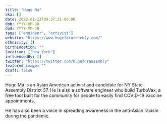 ```yaml
---
title: "Huge Ma"
aka: []
date: 2022-01-23T09:37:31-08:00
dob: YYYY-MM-DD
dod: YYYY-MM-DD
tags: ["engineer", "activist"]
website: "https://www.hugeforassembly.com/"
ethnicity: []
birthLocation: ""
location: ["New York"]
influencedBy: []
twitter: "https://twitter.com/hugeforassembly"
featured_image: ""
draft: false
---
```


Huge Ma is an Asian American activist and candidate for NY State Assembly District 37. He is also a software engineer who build TurboVax, a free tool built for the community for people to easily find COVID-19 vaccine appointments.

He has also been a voice in spreading awareness in the anti-Asian racism during the pandemic.

